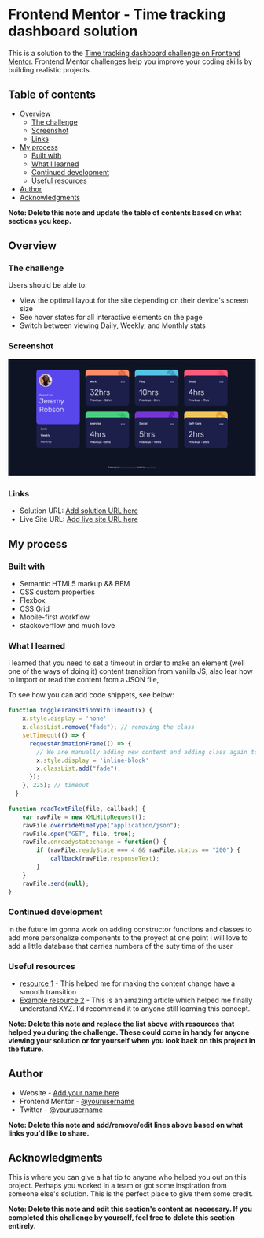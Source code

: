 # Frontend Mentor - Time tracking dashboard solution

This is a solution to the [Time tracking dashboard challenge on Frontend Mentor](https://www.frontendmentor.io/challenges/time-tracking-dashboard-UIQ7167Jw). Frontend Mentor challenges help you improve your coding skills by building realistic projects. 

## Table of contents

- [Overview](#overview)
  - [The challenge](#the-challenge)
  - [Screenshot](#screenshot)
  - [Links](#links)
- [My process](#my-process)
  - [Built with](#built-with)
  - [What I learned](#what-i-learned)
  - [Continued development](#continued-development)
  - [Useful resources](#useful-resources)
- [Author](#author)
- [Acknowledgments](#acknowledgments)

**Note: Delete this note and update the table of contents based on what sections you keep.**

## Overview

### The challenge

Users should be able to:

- View the optimal layout for the site depending on their device's screen size
- See hover states for all interactive elements on the page
- Switch between viewing Daily, Weekly, and Monthly stats

### Screenshot

![screen of the proyect](Screenshot.png)



### Links

- Solution URL: [Add solution URL here](https://github.com/Silkiercomet/time-tracking-interface)
- Live Site URL: [Add live site URL here](https://silkiercomet.github.io/time-tracking-interface/)

## My process

### Built with

- Semantic HTML5 markup && BEM
- CSS custom properties
- Flexbox
- CSS Grid
- Mobile-first workflow
- stackoverflow and much love


### What I learned

i learned that you need to set a timeout in order to make an element (well one of the ways of doing it) 
content transition from vanilla JS, also lear how to import or read the content from a JSON file,

To see how you can add code snippets, see below:

```js
function toggleTransitionWithTimeout(x) {
    x.style.display = 'none'
    x.classList.remove("fade"); // removing the class
    setTimeout(() => {
      requestAnimationFrame(() => {
        // We are manually adding new content and adding class again to node
        x.style.display = 'inline-block'
        x.classList.add("fade");
      });
    }, 225); // timeout
  }
```
```js
function readTextFile(file, callback) {
    var rawFile = new XMLHttpRequest();
    rawFile.overrideMimeType("application/json");
    rawFile.open("GET", file, true);
    rawFile.onreadystatechange = function() {
        if (rawFile.readyState === 4 && rawFile.status == "200") {
            callback(rawFile.responseText);
        }
    }
    rawFile.send(null);
}
```



### Continued development

in the future im gonna work on adding constructor functions and classes to add more personalize components to the proyect at one point i will love to add a little database that carries numbers
of the suty time of the user


### Useful resources

- [resource 1](https://codesandbox.io/s/vanilla-js-text-transition-example-hc7kq?from-embed=&file=/src/index.js:749-776) - This helped me for making the content change have a smooth transition
- [Example resource 2](https://www.example.com) - This is an amazing article which helped me finally understand XYZ. I'd recommend it to anyone still learning this concept.

**Note: Delete this note and replace the list above with resources that helped you during the challenge. These could come in handy for anyone viewing your solution or for yourself when you look back on this project in the future.**

## Author

- Website - [Add your name here](https://www.your-site.com)
- Frontend Mentor - [@yourusername](https://www.frontendmentor.io/profile/yourusername)
- Twitter - [@yourusername](https://www.twitter.com/yourusername)

**Note: Delete this note and add/remove/edit lines above based on what links you'd like to share.**

## Acknowledgments

This is where you can give a hat tip to anyone who helped you out on this project. Perhaps you worked in a team or got some inspiration from someone else's solution. This is the perfect place to give them some credit.

**Note: Delete this note and edit this section's content as necessary. If you completed this challenge by yourself, feel free to delete this section entirely.**
